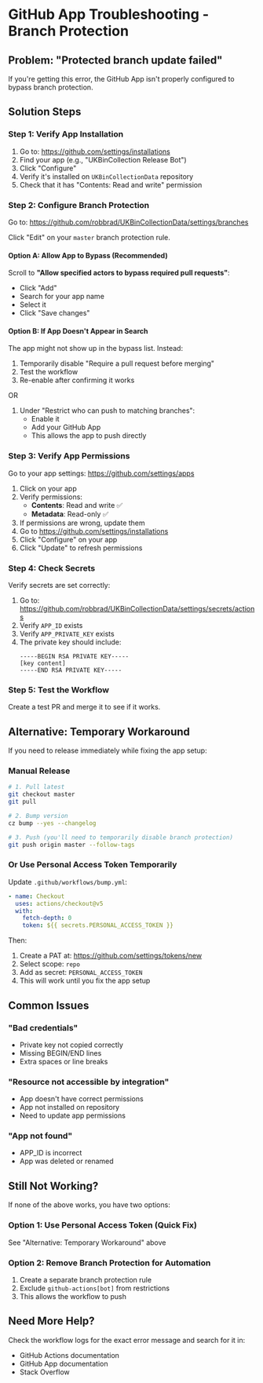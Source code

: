 # GitHub App Troubleshooting - Branch Protection

## Problem: "Protected branch update failed"

If you're getting this error, the GitHub App isn't properly configured to bypass branch protection.

## Solution Steps

### Step 1: Verify App Installation

1. Go to: https://github.com/settings/installations
2. Find your app (e.g., "UKBinCollection Release Bot")
3. Click "Configure"
4. Verify it's installed on `UKBinCollectionData` repository
5. Check that it has "Contents: Read and write" permission

### Step 2: Configure Branch Protection

Go to: https://github.com/robbrad/UKBinCollectionData/settings/branches

Click "Edit" on your `master` branch protection rule.

#### Option A: Allow App to Bypass (Recommended)

Scroll to **"Allow specified actors to bypass required pull requests"**:
- Click "Add"
- Search for your app name
- Select it
- Click "Save changes"

#### Option B: If App Doesn't Appear in Search

The app might not show up in the bypass list. Instead:

1. Temporarily disable "Require a pull request before merging"
2. Test the workflow
3. Re-enable after confirming it works

OR

1. Under "Restrict who can push to matching branches":
   - Enable it
   - Add your GitHub App
   - This allows the app to push directly

### Step 3: Verify App Permissions

Go to your app settings: https://github.com/settings/apps

1. Click on your app
2. Verify permissions:
   - **Contents**: Read and write ✅
   - **Metadata**: Read-only ✅
3. If permissions are wrong, update them
4. Go to https://github.com/settings/installations
5. Click "Configure" on your app
6. Click "Update" to refresh permissions

### Step 4: Check Secrets

Verify secrets are set correctly:

1. Go to: https://github.com/robbrad/UKBinCollectionData/settings/secrets/actions
2. Verify `APP_ID` exists
3. Verify `APP_PRIVATE_KEY` exists
4. The private key should include:
   ```
   -----BEGIN RSA PRIVATE KEY-----
   [key content]
   -----END RSA PRIVATE KEY-----
   ```

### Step 5: Test the Workflow

Create a test PR and merge it to see if it works.

## Alternative: Temporary Workaround

If you need to release immediately while fixing the app setup:

### Manual Release

```bash
# 1. Pull latest
git checkout master
git pull

# 2. Bump version
cz bump --yes --changelog

# 3. Push (you'll need to temporarily disable branch protection)
git push origin master --follow-tags
```

### Or Use Personal Access Token Temporarily

Update `.github/workflows/bump.yml`:

```yaml
- name: Checkout
  uses: actions/checkout@v5
  with:
    fetch-depth: 0
    token: ${{ secrets.PERSONAL_ACCESS_TOKEN }}
```

Then:
1. Create a PAT at: https://github.com/settings/tokens/new
2. Select scope: `repo`
3. Add as secret: `PERSONAL_ACCESS_TOKEN`
4. This will work until you fix the app setup

## Common Issues

### "Bad credentials"
- Private key not copied correctly
- Missing BEGIN/END lines
- Extra spaces or line breaks

### "Resource not accessible by integration"
- App doesn't have correct permissions
- App not installed on repository
- Need to update app permissions

### "App not found"
- APP_ID is incorrect
- App was deleted or renamed

## Still Not Working?

If none of the above works, you have two options:

### Option 1: Use Personal Access Token (Quick Fix)
See "Alternative: Temporary Workaround" above

### Option 2: Remove Branch Protection for Automation
1. Create a separate branch protection rule
2. Exclude `github-actions[bot]` from restrictions
3. This allows the workflow to push

## Need More Help?

Check the workflow logs for the exact error message and search for it in:
- GitHub Actions documentation
- GitHub App documentation
- Stack Overflow
